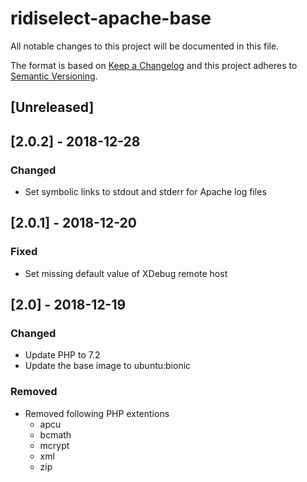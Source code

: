 # ridiselect-apache-base
All notable changes to this project will be documented in this file.

The format is based on [Keep a Changelog](http://keepachangelog.com/en/1.0.0/)
and this project adheres to [Semantic Versioning](http://semver.org/spec/v2.0.0.html).

## [Unreleased]

## [2.0.2] - 2018-12-28
### Changed
- Set symbolic links to stdout and stderr for Apache log files

## [2.0.1] - 2018-12-20
### Fixed
- Set missing default value of XDebug remote host

## [2.0] - 2018-12-19
### Changed
- Update PHP to 7.2
- Update the base image to ubuntu:bionic

### Removed
- Removed following PHP extentions
    - apcu
    - bcmath
    - mcrypt
    - xml
    - zip
